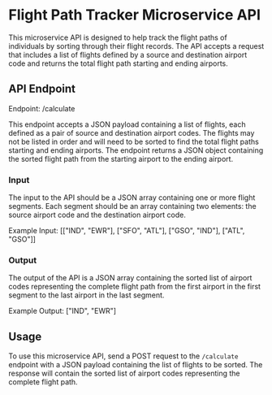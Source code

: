 # Flight Path Tracker Microservice API

This microservice API is designed to help track the flight paths of individuals by sorting through their flight records. The API accepts a request that includes a list of flights defined by a source and destination airport code and returns the total flight path starting and ending airports.

## API Endpoint

Endpoint: /calculate

This endpoint accepts a JSON payload containing a list of flights, each defined as a pair of source and destination airport codes. The flights may not be listed in order and will need to be sorted to find the total flight paths starting and ending airports. The endpoint returns a JSON object containing the sorted flight path from the starting airport to the ending airport.

### Input

The input to the API should be a JSON array containing one or more flight segments. Each segment should be an array containing two elements: the source airport code and the destination airport code.

Example Input: [["IND", "EWR"], ["SFO", "ATL"], ["GSO", "IND"], ["ATL", "GSO"]]

### Output

The output of the API is a JSON array containing the sorted list of airport codes representing the complete flight path from the first airport in the first segment to the last airport in the last segment.

Example Output: ["IND", "EWR"]

## Usage

To use this microservice API, send a POST request to the `/calculate` endpoint with a JSON payload containing the list of flights to be sorted. The response will contain the sorted list of airport codes representing the complete flight path.
